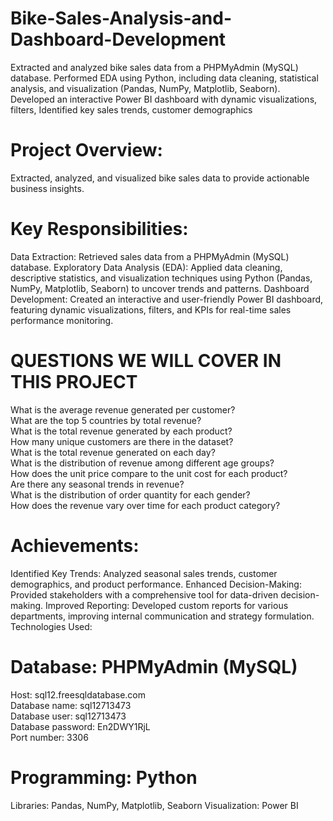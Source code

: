 # Bike-Sales-Analysis-and-Dashboard-Development
Extracted and analyzed bike sales data from a PHPMyAdmin (MySQL) database. Performed EDA using Python, including data cleaning, statistical analysis, and visualization (Pandas, NumPy, Matplotlib, Seaborn). Developed an interactive Power BI dashboard with dynamic visualizations, filters,  Identified key sales trends, customer demographics

# Project Overview:
Extracted, analyzed, and visualized bike sales data to provide actionable business insights.

# Key Responsibilities:
Data Extraction: Retrieved sales data from a PHPMyAdmin (MySQL) database.
Exploratory Data Analysis (EDA): Applied data cleaning, descriptive statistics, and visualization techniques using Python (Pandas, NumPy, Matplotlib, Seaborn) to uncover trends and patterns.
Dashboard Development: Created an interactive and user-friendly Power BI dashboard, featuring dynamic visualizations, filters, and KPIs for real-time sales performance monitoring.

# QUESTIONS WE WILL COVER IN THIS PROJECT
What is the average revenue generated per customer?\
What are the top 5 countries by total revenue?\
What is the total revenue generated by each product?\
How many unique customers are there in the dataset?\
What is the total revenue generated on each day?\
What is the distribution of revenue among different age groups?\
How does the unit price compare to the unit cost for each product?\
Are there any seasonal trends in revenue?\
What is the distribution of order quantity for each gender?\
How does the revenue vary over time for each product category?

# Achievements:
Identified Key Trends: Analyzed seasonal sales trends, customer demographics, and product performance.
Enhanced Decision-Making: Provided stakeholders with a comprehensive tool for data-driven decision-making.
Improved Reporting: Developed custom reports for various departments, improving internal communication and strategy formulation.
Technologies Used:

# Database: PHPMyAdmin (MySQL)
Host: sql12.freesqldatabase.com\
Database name: sql12713473\
Database user: sql12713473\
Database password: En2DWY1RjL\
Port number: 3306

# Programming: Python
Libraries: Pandas, NumPy, Matplotlib, Seaborn
Visualization: Power BI
